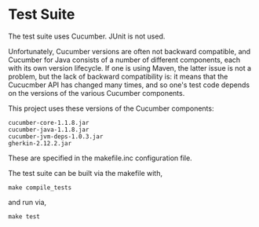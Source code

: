 # Test Suite

The test suite uses Cucumber. JUnit is not used.

Unfortunately, Cucumber versions are often not backward compatible, and Cucumber
for Java consists of a number of different components, each with its own
version lifecycle. If one is using Maven, the latter issue is not a problem,
but the lack of backward compatibility is: it means that the Cucucmber API
has changed many times, and so one's test code depends on the versions of the
various Cucumber components.

This project uses these versions of the Cucumber components:

```
cucumber-core-1.1.8.jar
cucumber-java-1.1.8.jar
cucumber-jvm-deps-1.0.3.jar
gherkin-2.12.2.jar
```

These are specified in the makefile.inc configuration file.

The test suite can be built via
the makefile with,
```
make compile_tests
```
and run via,
```
make test
```
